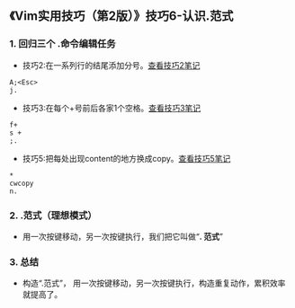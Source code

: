 ## 《Vim实用技巧（第2版）》技巧6-认识.范式
### 1. 回归三个 .命令编辑任务
- 技巧2:在一系列行的结尾添加分号。[查看技巧2笔记](https://blog.csdn.net/cfanzp/article/details/105734820)

```
A;<Esc>
j.
```

- 技巧3:在每个+号前后各家1个空格。[查看技巧3笔记](https://blog.csdn.net/cfanzp/article/details/105735537)

```
f+
s + 
;.
```

- 技巧5:把每处出现content的地方换成copy。[查看技巧5笔记](https://blog.csdn.net/cfanzp/article/details/105744683)

```
* 
cwcopy
n.
```

### 2. .范式（理想模式）
- 用一次按键移动，另一次按键执行，我们把它叫做“**. 范式**”

### 3. 总结
- 构造“.范式”， 用一次按键移动，另一次按键执行，构造重复动作，累积效率就提高了。
